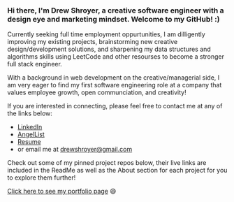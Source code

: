 ### Hi there, I'm Drew Shroyer, a creative software engineer with a design eye and marketing mindset.  Welcome to my GitHub! :) 

Currently seeking full time employment oppurtunities, I am dilligently improving my existing projects, brainstorming new creative design/development solutions, and sharpening my data structures and algorithms skills using LeetCode and other resourses to become a stronger full stack engineer.

With a background in web development on the creative/managerial side, I am very eager to find my first software engineering role at a company that values employee growth, open communciation, and creativity!

If you are interested in connecting, please feel free to contact me at any of the links below:

- [LinkedIn](https://www.linkedin.com/in/drew-shroyer-861b32a4/)
- [AngelList](https://angel.co/u/drew-drew-shroyer)
- [Resume](https://docs.google.com/document/d/e/2PACX-1vSapkifLigH4clhxcPpwihws5DLUIEMOvHzbjtw0ol8ZPvX2v1-N4Y85d9edDoJn0KvTVWs2wRPz98j/pub)
- or email me at drewshroyer@gmail.com

Check out some of my pinned project repos below, their live links are included in the ReadMe as well as the About section for each project for you to explore them further!

[Click here to see my portfolio page](https://drewshroyer.github.io/) 😄
